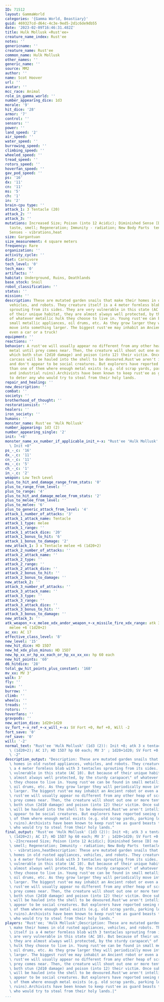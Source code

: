 ```yaml
---
ID: 71512
layout: GammaWorld
categories: '{Gamma World, Beastiary}'
guid: 469327cd-d64c-4c3e-9ed5-2d1c6de9db55
date: '2023-02-09T16:46:31.482Z'
title: Hulk Mollusk «Rust'ee»
creature_name_index: Rust'ee
notes: ''
genericname: ''
creature_name: Rust'ee
common_name: Hulk Mollusk
other_names: ''
generic_name: ''
source: MM2
author: ''
name: Scot Hoover
url: ''
avatar: ''
mcc_race: Animal
role_in_gamma_world: ''
number_appearing_dice: 1d3
morale: '9'
hit_dice: '28'
armor: '7'
control: ''
sensors: ''
power: ''
land_speed: '2'
air_speed: ''
water_speed: ''
burrowing_speed: ''
climbing_speed: ''
wheeled_speed: ''
tread_speed: ''
rotors_speed: ''
hoverfan_speed: ''
gav_pod_speed: ''
ps: '16'
dx: '11'
cn: '11'
ms: '5'
ch: '1'
in: '2'
brain-cpu type: ''
attack_1: 3 Tentacle (20)
attack_2: ''
attack_3: ''
mutations: Increased Size; Poison (into 12 Acidic); Diminished Sense [D] no hearing,
  taste, smell; Regeneration; Immunity - radiation; New Body Parts  tentacles; New
  Senses - vibrations,heat
size: Gargantuan
size_measurement: 4 square meters
frequency: Rare
organization: ''
activity_cycle: ''
diet: Carnivore
tech_level: '0'
tech_max: '0'
artifacts: ''
habitat: Underground, Ruins, Deathlands
base_stock: Snail
robot_classification: ''
status: ''
mission: ''
description: These are mutated garden snails that make their homes in old rusted appliances,
  vehicles, and robots. They creature itself is a 4 meter formless blob with 3 tentacles
  sprouting from its sides. They are very vulnerable in this state (AC 10). But because
  of their unique habitat, they are almost always well protected, by the sturdy carapace"
  of whatever metallic hulk they choose to live in. Young rust'ee can be found in
  small metallic appliances, oil drums, etc. As they grow larger they will periodically
  move into something larger. The biggest rust'ee may inhabit an Ancient robot or
  even a car or a truck!
equipment: ''
reactions: ''
behavior: A rust'ee will usually appear no different from any other heap of scrap
  metal until prey comes near. Then, the creature will shoot out one or more tentacles
  which both stun (2d10 damage) and poison (into 12) their victim. Once subdued, the
  carcass will be hauled into the shell to be devoured.Rust'we aren't intelligent
  and don't appear to be social creatures. But explorers have reported seeing more
  than one of them where enough metal exists (e.g. old scrap yards, parking lots,
  and industrial ruins).Archivists have been known to keep rust'ee as guard beasts
  to deter any who would try to steal from their holy lands.
repair_and_healing: ''
new_description: ''
combat: ''
society: ''
brotherhood_of_thought: ''
restorationsist: ''
healers: ''
iron_society: ''
humans: ''
monster_name: Rust'ee 'Hulk Mollusk'
number_appearing: 1d3 (2)
number_appearing_single: '2'
init: '+8'
monster_name_xx_number_if_applicable_init_+-x: "Rust'ee 'Hulk Mollusk' (1d3 (2)):\
  \ Init +8"
ps_-_c: '16'
dx_-_c: '11'
cn_-_c: '11'
ms_-_c: '5'
ch_-_c: '1'
in_-_c: '2'
weapon: Low Tech Level
plus_to_hit_and_damage_range_from_stats: '0'
plus_to_range_from_level: ''
plus_to_range: '4'
plus_to_hit_and_damage_melee_from_stats: '2'
plus_to_melee_from_level: ''
plus_to_melee: '6'
plus_to_generic_attack_from_level: '4'
attack_1_number_of_attacks: '3'
attack_1_attack_name: Tentacle
attack_1_type: melee
attack_1_range: ''
attack_1_attack_dice: '20'
attack_1_bonus_to_hit: '6'
attack_1_bonus_to_damage: '2'
new_attack_1: 3 x Tentacle melee +6 (1d20+2)
attack_2_number_of_attacks: ''
attack_2_attack_name: ''
attack_2_type: ''
attack_2_range: ''
attack_2_attack_dice: ''
attack_2_bonus_to_hit: ''
attack_2_bonus_to_damage: ''
new_attack_2: ''
attack_3_number_of_attacks: ''
attack_3_attack_name: ''
attack_3_type: ''
attack_3_range: ''
attack_3_attack_dice: ''
attack_3_bonus_to_hit: ''
attack_3_bonus_to_damage: ''
new_attack_3: ''
atk_weapon_+-x_melee_xdx_andor_weapon_+-x_missile_fire_xdx_range: atk 3 x tentacle
  melee +6 (1d20+2)
ac_xx: AC 17
effective_class_level: '8'
new_level: '15'
new_hit_dice: HD 15D7
new_hd_xdx_plus_minus: HD 15D7
new_hp_xx_or_hp_xx_each_or_hp_xx_xx_xx: hp 60 each
new_hit_points: '60'
d6_hitdice: '28'
total_gw_hit_points_plus_constant: '168'
mv_xx: MV 3'
walk: 3'
fly: ''
swim: ''
burrow: ''
climb: ''
wheels: ''
treads: ''
rotors: ''
hoverfans: ''
gravpods: ''
new_action_dice: 1d20+1d20
sv_fort_+-x_ref_+-x_will_+-x: SV Fort +0, Ref +0, Will -2
fort_save: '0'
ref_save: '0'
will: '-2'
normal_text: "Rust'ee 'Hulk Mollusk' (1d3 (2)): Init +8; atk 3 x tentacle melee +6\
  \ (1d20+2); AC 17; HD 15D7 hp 60 each; MV 3' ; 1d20+1d20; SV Fort +0, Ref +0, Will\
  \ -2"
description_output: "Description: These are mutated garden snails that make their\
  \ homes in old rusted appliances, vehicles, and robots. They creature itself is\
  \ a 4 meter formless blob with 3 tentacles sprouting from its sides. They are very\
  \ vulnerable in this state (AC 10). But because of their unique habitat, they are\
  \ almost always well protected, by the sturdy carapace\" of whatever metallic hulk\
  \ they choose to live in. Young rust'ee can be found in small metallic appliances,\
  \ oil drums, etc. As they grow larger they will periodically move into something\
  \ larger. The biggest rust'ee may inhabit an Ancient robot or even a car or a truck!Behavior:A\
  \ rust'ee will usually appear no different from any other heap of scrap metal until\
  \ prey comes near. Then, the creature will shoot out one or more tentacles which\
  \ both stun (2d10 damage) and poison (into 12) their victim. Once subdued, the carcass\
  \ will be hauled into the shell to be devoured.Rust'we aren't intelligent and don't\
  \ appear to be social creatures. But explorers have reported seeing more than one\
  \ of them where enough metal exists (e.g. old scrap yards, parking lots, and industrial\
  \ ruins).Archivists have been known to keep rust'ee as guard beasts to deter any\
  \ who would try to steal from their holy lands."
final_output: "Rust'ee 'Hulk Mollusk' (1d3 (2)): Init +8; atk 3 x tentacle melee +6\
  \ (1d20+2); AC 17; HD 15D7 hp 60 each; MV 3' ; 1d20+1d20; SV Fort +0, Ref +0, Will\
  \ -2Increased Size; Poison (into 12 Acidic); Diminished Sense [D] no hearing, taste,\
  \ smell; Regeneration; Immunity - radiation; New Body Parts  tentacles; New Senses\
  \ - vibrations,heatDescription: These are mutated garden snails that make their\
  \ homes in old rusted appliances, vehicles, and robots. They creature itself is\
  \ a 4 meter formless blob with 3 tentacles sprouting from its sides. They are very\
  \ vulnerable in this state (AC 10). But because of their unique habitat, they are\
  \ almost always well protected, by the sturdy carapace\" of whatever metallic hulk\
  \ they choose to live in. Young rust'ee can be found in small metallic appliances,\
  \ oil drums, etc. As they grow larger they will periodically move into something\
  \ larger. The biggest rust'ee may inhabit an Ancient robot or even a car or a truck!Behavior:A\
  \ rust'ee will usually appear no different from any other heap of scrap metal until\
  \ prey comes near. Then, the creature will shoot out one or more tentacles which\
  \ both stun (2d10 damage) and poison (into 12) their victim. Once subdued, the carcass\
  \ will be hauled into the shell to be devoured.Rust'we aren't intelligent and don't\
  \ appear to be social creatures. But explorers have reported seeing more than one\
  \ of them where enough metal exists (e.g. old scrap yards, parking lots, and industrial\
  \ ruins).Archivists have been known to keep rust'ee as guard beasts to deter any\
  \ who would try to steal from their holy lands."
players: "Rust'ee; 'Hulk Mollusk';Description: These are mutated garden snails that\
  \ make their homes in old rusted appliances, vehicles, and robots. They creature\
  \ itself is a 4 meter formless blob with 3 tentacles sprouting from its sides. They\
  \ are very vulnerable in this state (AC 10). But because of their unique habitat,\
  \ they are almost always well protected, by the sturdy carapace\" of whatever metallic\
  \ hulk they choose to live in. Young rust'ee can be found in small metallic appliances,\
  \ oil drums, etc. As they grow larger they will periodically move into something\
  \ larger. The biggest rust'ee may inhabit an Ancient robot or even a car or a truck!Behavior:A\
  \ rust'ee will usually appear no different from any other heap of scrap metal until\
  \ prey comes near. Then, the creature will shoot out one or more tentacles which\
  \ both stun (2d10 damage) and poison (into 12) their victim. Once subdued, the carcass\
  \ will be hauled into the shell to be devoured.Rust'we aren't intelligent and don't\
  \ appear to be social creatures. But explorers have reported seeing more than one\
  \ of them where enough metal exists (e.g. old scrap yards, parking lots, and industrial\
  \ ruins).Archivists have been known to keep rust'ee as guard beasts to deter any\
  \ who would try to steal from their holy lands.|"
...
```

